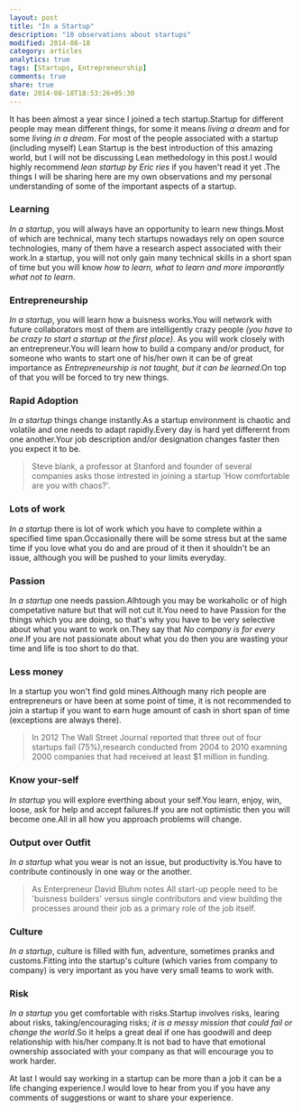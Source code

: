```yaml
---
layout: post
title: "In a Startup"
description: "10 observations about startups"
modified: 2014-08-18
category: articles
analytics: true
tags: [Startups, Entrepreneurship]
comments: true
share: true
date: 2014-08-18T18:53:26+05:30
---
```


It has been almost  a year since I joined a tech startup.Startup for different people may mean different things, for some it means *living a dream* and for some *living in a dream*. For most of the people associated with a startup (including myself) Lean Startup is the best introduction of this amazing world, but I will not be discussing Lean methedology in this post.I would highly recommend *lean startup by Eric ries* if you haven't read it yet .The things I will be sharing here are my own observations and my personal understanding of some of the important aspects of a startup.

### Learning
*In a startup*, you will always have an opportunity to learn new things.Most of which are technical, many tech startups nowadays rely on open source technologies, many of them have a research aspect associated with their work.In a startup, you will not only gain many technical skills in a short span of time but you will know *how to learn, what to learn and more imporantly what not to learn*.

### Entrepreneurship
*In a startup*, you will learn how a buisness works.You will network with future collaborators most of them are intelligently crazy people *(you have to be crazy to start a startup at the first place)*. As you will work closely with an entrepreneur.You will learn how to build a company and/or product, for someone who wants to start one of his/her own it can be of great importance as *Entrepreneurship is not taught, but it can be learned*.On top of that you will be forced to try new things.

### Rapid Adoption
*In a startup* things change instantly.As a startup environment is chaotic and volatile and one needs to adapt rapidly.Every day is hard yet differernt from one another.Your job description and/or designation changes faster then you expect it to be.

> Steve blank, a professor at Stanford and founder of several companies asks those intrested in joining a startup 'How comfortable are you with chaos?'.

###  Lots of work
*In a startup* there is lot of work which you have to complete within a specified time span.Occasionally there will be some stress but at the same time if you love what you do and are proud of it then it shouldn't be an issue, although you will be pushed to your limits everyday.

### Passion
*In a startup* one needs passion.Alhtough you may be workaholic or of high competative nature but that will not cut it.You need to have Passion for the things which you are doing, so that's why you have to be very selective about what you want to work on.They say that *No company is for every one*.If you are not passionate about what you do then you are wasting your time and life is too short to do that.

### Less money
In a startup you won't find gold mines.Although many rich people are entrepreneurs or have been at some point of time, it is not recommended to join a startup if you want to earn huge amount of cash in short span of time (exceptions are always there).

>In 2012 The Wall Street Journal reported that three out of four startups fail (75%),research conducted from 2004 to 2010 examning 2000 companies that had received at least $1 million in funding. 

### Know your-self
*In startup* you will explore everthing about your self.You learn, enjoy, win, loose, ask for help and accept failures.If you are not optimistic then you will become one.All in all how you approach problems will change.

### Output over Outfit
*In a startup* what you wear is not an issue, but productivity is.You have to contribute continously in one way or the another.

>As Enterpreneur David Bluhm notes All start-up people need to be 'buisness builders' versus single contributors and view building the processes around their job as a primary role of the job itself.

### Culture
*In a startup*, culture is filled with fun, adventure, sometimes pranks and customs.Fitting into the startup's culture (which varies from company to company) is very important as you have very small teams to work with.

### Risk
*In a startup* you get comfortable with risks.Startup involves risks, learing about risks, taking/encouraging risks; *it is a messy mission that could fail or change the world*.So it helps a great deal if one has goodwill and deep relationship with his/her company.It is not bad to have that emotional ownership associated with your company as that will encourage you to work harder.

At last I would say working in a startup can be more than a job it can be a life changing experience.I would love to hear from you if you have any comments of suggestions or want to share your experience.
 
